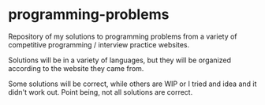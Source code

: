 # programming-problems

Repository of my solutions to programming problems from a variety of competitive programming / interview practice websites.

Solutions will be in a variety of languages, but they will be organized according to the website they came from.

Some solutions will be correct, while others are WIP or I tried and idea and it didn't work out. Point being, not all solutions are correct.
